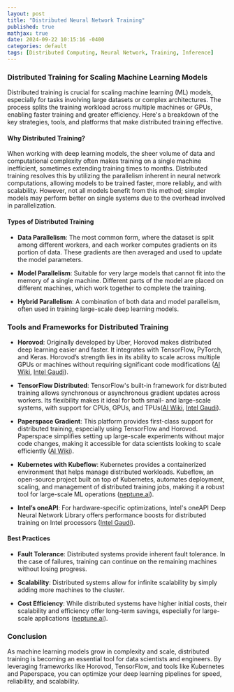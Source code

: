 ```yaml
---
layout: post
title: "Distributed Neural Network Training"
published: true
mathjax: true
date: 2024-09-22 10:15:16 -0400
categories: default
tags: [Distributed Computing, Neural Network, Training, Inference]
---
```




### Distributed Training for Scaling Machine Learning Models

Distributed training is crucial for scaling machine learning (ML) models, especially for tasks involving large datasets or complex architectures. The process splits the training workload across multiple machines or GPUs, enabling faster training and greater efficiency. Here's a breakdown of the key strategies, tools, and platforms that make distributed training effective.

#### Why Distributed Training?

When working with deep learning models, the sheer volume of data and computational complexity often makes training on a single machine inefficient, sometimes extending training times to months. Distributed training resolves this by utilizing the parallelism inherent in neural network computations, allowing models to be trained faster, more reliably, and with scalability. However, not all models benefit from this method; simpler models may perform better on single systems due to the overhead involved in parallelization.

#### Types of Distributed Training

- **Data Parallelism**: The most common form, where the dataset is split among different workers, and each worker computes gradients on its portion of data. These gradients are then averaged and used to update the model parameters.

- **Model Parallelism**: Suitable for very large models that cannot fit into the memory of a single machine. Different parts of the model are placed on different machines, which work together to complete the training.

- **Hybrid Parallelism**: A combination of both data and model parallelism, often used in training large-scale deep learning models.

### Tools and Frameworks for Distributed Training

- **Horovod**: Originally developed by Uber, Horovod makes distributed deep learning easier and faster. It integrates with TensorFlow, PyTorch, and Keras. Horovod’s strength lies in its ability to scale across multiple GPUs or machines without requiring significant code modifications​ ([AI Wiki](https://machine-learning.paperspace.com/wiki/distributed-training-tensorflow-mpi-and-horovod), [Intel Gaudi](https://developer.habana.ai/tutorials/distributed-tensorflow-horovod/)).

- **TensorFlow Distributed**: TensorFlow's built-in framework for distributed training allows synchronous or asynchronous gradient updates across workers. Its flexibility makes it ideal for both small- and large-scale systems, with support for CPUs, GPUs, and TPUs​ ([AI Wiki](https://machine-learning.paperspace.com/wiki/distributed-training-tensorflow-mpi-and-horovod), [Intel Gaudi](https://developer.habana.ai/tutorials/distributed-tensorflow-horovod/)).

- **Paperspace Gradient**: This platform provides first-class support for distributed training, especially using TensorFlow and Horovod. Paperspace simplifies setting up large-scale experiments without major code changes, making it accessible for data scientists looking to scale efficiently​ ([AI Wiki](https://machine-learning.paperspace.com/wiki/distributed-training-tensorflow-mpi-and-horovod)).

- **Kubernetes with Kubeflow**: Kubernetes provides a containerized environment that helps manage distributed workloads. Kubeflow, an open-source project built on top of Kubernetes, automates deployment, scaling, and management of distributed training jobs, making it a robust tool for large-scale ML operations​ ([neptune.ai](https://neptune.ai/blog/distributed-deep-learning-guide)).

- **Intel’s oneAPI**: For hardware-specific optimizations, Intel's oneAPI Deep Neural Network Library offers performance boosts for distributed training on Intel processors ([Intel Gaudi](https://developer.habana.ai/tutorials/distributed-tensorflow-horovod/)).

#### Best Practices

- **Fault Tolerance**: Distributed systems provide inherent fault tolerance. In the case of failures, training can continue on the remaining machines without losing progress.

- **Scalability**: Distributed systems allow for infinite scalability by simply adding more machines to the cluster.

- **Cost Efficiency**: While distributed systems have higher initial costs, their scalability and efficiency offer long-term savings, especially for large-scale applications ([neptune.ai](https://neptune.ai/blog/distributed-deep-learning-guide)).


### Conclusion

As machine learning models grow in complexity and scale, distributed training is becoming an essential tool for data scientists and engineers. By leveraging frameworks like Horovod, TensorFlow, and tools like Kubernetes and Paperspace, you can optimize your deep learning pipelines for speed, reliability, and scalability.
